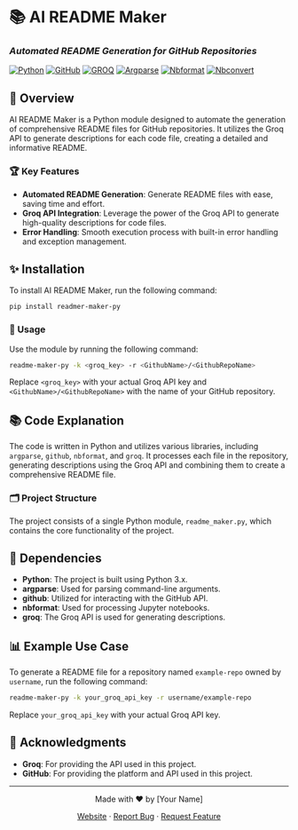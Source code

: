 # 📚 AI README Maker
### *Automated README Generation for GitHub Repositories*

[![Python](https://img.shields.io/badge/Python-3776AB?style=for-the-badge&logo=python&logoColor=white)](https://www.python.org/)
[![GitHub](https://img.shields.io/badge/GitHub-181717?style=for-the-badge&logo=github&logoColor=white)](https://github.com/)
[![GROQ](https://img.shields.io/badge/GROQ-F06835?style=for-the-badge&logo=sanity&logoColor=white)](https://www.sanity.io/docs/groq)
[![Argparse](https://img.shields.io/badge/Argparse-FF9900?style=for-the-badge&logo=python&logoColor=white)](https://docs.python.org/3/library/argparse.html)
[![Nbformat](https://img.shields.io/badge/Nbformat-181717?style=for-the-badge&logo=jupyter&logoColor=white)](https://nbformat.readthedocs.io/en/latest/)
[![Nbconvert](https://img.shields.io/badge/Nbconvert-181717?style=for-the-badge&logo=jupyter&logoColor=white)](https://nbconvert.readthedocs.io/en/latest/)

## 🌟 Overview
AI README Maker is a Python module designed to automate the generation of comprehensive README files for GitHub repositories. It utilizes the Groq API to generate descriptions for each code file, creating a detailed and informative README.

### 🏆 Key Features
- **Automated README Generation**: Generate README files with ease, saving time and effort.
- **Groq API Integration**: Leverage the power of the Groq API to generate high-quality descriptions for code files.
- **Error Handling**: Smooth execution process with built-in error handling and exception management.

## ✨ Installation
To install AI README Maker, run the following command:
```bash
pip install readmer-maker-py
```
### 🚀 Usage
Use the module by running the following command:
```bash
readme-maker-py -k <groq_key> -r <GithubName>/<GithubRepoName>
```
Replace `<groq_key>` with your actual Groq API key and `<GithubName>/<GithubRepoName>` with the name of your GitHub repository.

## 📚 Code Explanation
The code is written in Python and utilizes various libraries, including `argparse`, `github`, `nbformat`, and `groq`. It processes each file in the repository, generating descriptions using the Groq API and combining them to create a comprehensive README file.

### 🗂️ Project Structure
The project consists of a single Python module, `readme_maker.py`, which contains the core functionality of the project.

## 📝 Dependencies
- **Python**: The project is built using Python 3.x.
- **argparse**: Used for parsing command-line arguments.
- **github**: Utilized for interacting with the GitHub API.
- **nbformat**: Used for processing Jupyter notebooks.
- **groq**: The Groq API is used for generating descriptions.

## 📊 Example Use Case
To generate a README file for a repository named `example-repo` owned by `username`, run the following command:
```bash
readme-maker-py -k your_groq_api_key -r username/example-repo
```
Replace `your_groq_api_key` with your actual Groq API key.

## 🙏 Acknowledgments
- **Groq**: For providing the API used in this project.
- **GitHub**: For providing the platform and API used in this project.

---

<div align="center">
  Made with ❤️ by [Your Name]
  
  [Website](https://your-website.com) · [Report Bug](https://github.com/your-username/your-repo/issues) · [Request Feature](https://github.com/your-username/your-repo/issues)
</div>
